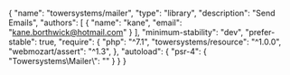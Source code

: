 {
    "name": "towersystems/mailer",
    "type": "library",
    "description": "Send Emails",
    "authors": [
        {
            "name": "kane",
            "email": "kane.borthwick@hotmail.com"
        }
    ],
    "minimum-stability": "dev",
    "prefer-stable": true,
    "require": {
       "php": "^7.1",
        "towersystems/resource": "^1.0.0",
        "webmozart/assert": "^1.3",
    },
    "autoload": {
        "psr-4": { "Towersystems\\Mailer\\": "" }
    }
}
